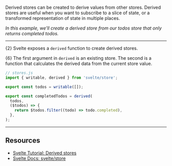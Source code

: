 Derived stores can be created to derive values from other stores. Derived stores are useful when you want to subscribe to a slice of state, or a transformed representation of state in multiple places.

*In this example, we'll create a derived store from our todos store that only returns completed todos.*

---

{2} Svelte exposes a `derived` function to create derived stores.

{6} The first argument in `derived` is an existing store. The second is a function that calculates the derived data from the current store value.

```js
// stores.js
import { writable, derived } from 'svelte/store';

export const todos = writable([]);

export const completedTodos = derived(
  todos,
  ($todos) => {
    return $todos.filter((todo) => todo.completed),
  },
);
```

---

## Resources

- [Svelte Tutorial: Derived stores](https://svelte.dev/tutorial/derived-stores)
- [Svelte Docs: svelte/store](https://svelte.dev/docs/svelte-store#writable)
